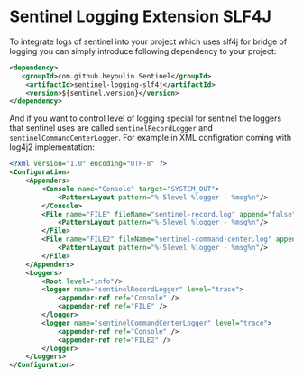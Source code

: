 # Sentinel Logging Extension SLF4J

To integrate logs of sentinel into your project which uses slf4j for bridge of logging you can
simply introduce following dependency to your project:

```xml
<dependency>
   <groupId>com.github.heyoulin.Sentinel</groupId>
    <artifactId>sentinel-logging-slf4j</artifactId>
    <version>${sentinel.version}</version>
</dependency>
```

And if you want to control level of logging special for sentinel the loggers that sentinel uses
are called `sentinelRecordLogger` and `sentinelCommandCenterLogger`. For example in XML configration
coming with log4j2 implementation:

```xml
<?xml version="1.0" encoding="UTF-8" ?>
<Configuration>
    <Appenders>
        <Console name="Console" target="SYSTEM_OUT">
            <PatternLayout pattern="%-5level %logger - %msg%n"/>
        </Console>
        <File name="FILE" fileName="sentinel-record.log" append="false">
            <PatternLayout pattern="%-5level %logger - %msg%n"/>
        </File>
        <File name="FILE2" fileName="sentinel-command-center.log" append="false">
            <PatternLayout pattern="%-5level %logger - %msg%n"/>
        </File>
    </Appenders>
    <Loggers>
        <Root level="info"/>
        <logger name="sentinelRecordLogger" level="trace">
            <appender-ref ref="Console" />
            <appender-ref ref="FILE" />
        </logger>
        <logger name="sentinelCommandCenterLogger" level="trace">
            <appender-ref ref="Console" />
            <appender-ref ref="FILE2" />
        </logger>
    </Loggers>
</Configuration>
```
